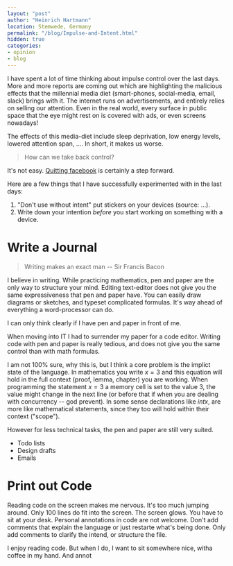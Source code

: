 ```yaml
---
layout: "post"
author: "Heinrich Hartmann"
location: Stemwede, Germany
permalink: "/blog/Impulse-and-Intent.html"
hidden: true
categories:
- opinion
- blog
---
```


I have spent a lot of time thinking about impulse control over the last days.
More and more reports are coming out which are highlighting the malicious effects that the millennial media diet (smart-phones, social-media, email, slack) brings with it.
The internet runs on advertisements, and entirely relies on selling our attention.
Even in the real world, every surface in public space that the eye might rest on is covered with ads, or even screens nowadays!

The effects of this media-diet include sleep deprivation, low energy levels, lowered attention span, ....
In short, it makes us worse.

> How can we take back control?

It's not easy.
[Quitting facebook](http://heinrichhartmann.com/blog/2017/12/31/Quitting-Facebook.html) is certainly a step forward.

Here are a few things that I have successfully experimented with in the last days:

1. "Don't use without intent" put stickers on your devices (source: ...).
2. Write down your intention *before* you start working on something with a device.


# Write a Journal

> Writing makes an exact man -- Sir Francis Bacon

I believe in writing.
While practicing mathematics, pen and paper are the only way to structure your mind.
Editing text-editor does not give you the same expressiveness that pen and paper have.
You can easily draw diagrams or sketches, and typeset complicated formulas.
It's way ahead of everything a word-processor can do.

I can only think clearly if I have pen and paper in front of me.

When moving into IT I had to surrender my paper for a code editor.
Writing code with pen and paper is really tedious, and does not give you the same control than with math formulas.

I am not 100% sure, why this is, but I think a core problem is the implict state of the language.
In mathematics you write $x=3$ and this equation will hold in the full context (proof, lemma, chapter) you are working.
When programming the statement $x=3$ a memory cell is set to the value 3, the value might change in the next line (or before that if when you are dealing with concurrency -- god prevent).
In some sense declarations like $int x$, are more like mathematical statements, since they too will hold within their context ("scope").

However for less technical tasks, the pen and paper are still very suited.

* Todo lists
* Design drafts
* Emails

# Print out Code

Reading code on the screen makes me nervous.
It's too much jumping around.
Only 100 lines do fit into the screen.
The screen glows.
You have to sit at your desk.
Personal annotations in code are not welcome.
Don't add comments that explain the language or just restarte what's being done.
Only add comments to clarify the intend, or structure the file.

I enjoy reading code.
But when I do, I want to sit somewhere nice, witha coffee in my hand.
And annot
